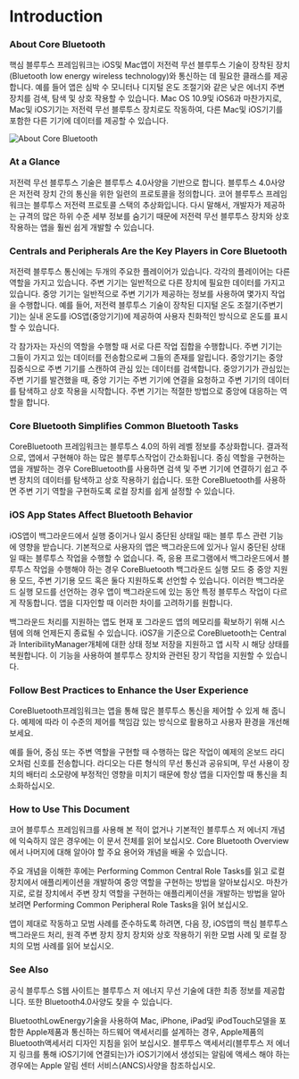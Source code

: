 # Introduction

### About Core Bluetooth

핵심 블루투스 프레임워크는 iOS및 Mac앱이 저전력 무선 블루투스 기술이 장착된 장치(Bluetooth low energy wireless technology)와 통신하는 데 필요한 클래스를 제공합니다. 예를 들어 앱은 심박 수 모니터나 디지털 온도 조절기와 같은 낮은 에너지 주변 장치를 검색, 탐색 및 상호 작용할 수 있습니다. Mac OS 10.9및 iOS6과 마찬가지로, Mac및 iOS기기는 저전력 무선 블루투스 장치로도 작동하여, 다른 Mac및 iOS기기를 포함한 다른 기기에 데이터를 제공할 수 있습니다.

![About Core Bluetooth](https://developer.apple.com/library/content/documentation/NetworkingInternetWeb/Conceptual/CoreBluetooth_concepts/Art/CBTechnologyFramework_2x.png)

### At a Glance

저전력 무선 블루투스 기술은 블루투스 4.0사양을 기반으로 합니다. 블루투스 4.0사양은 저전력 장치 간의 통신을 위한 일련의 프로토콜을 정의합니다. 코어 블루투스 프레임워크는 블루투스 저전력 프로토콜 스택의 추상화입니다. 다시 말해서, 개발자가 제공하는 규격의 많은 하위 수준 세부 정보를 숨기기 때문에 저전력 무선 블루투스 장치와 상호 작용하는 앱을 훨씬 쉽게 개발할 수 있습니다.

### Centrals and Peripherals Are the Key Players in Core Bluetooth

저전력 블루투스 통신에는 두개의 주요한 플레이어가 있습니다. 각각의 플레이어는 다른 역할을 가지고 있습니다. 주변 기기는 일반적으로 다른 장치에 필요한 데이터를 가지고 있습니다. 중앙 기기는 일반적으로 주변 기기가 제공하는 정보를 사용하여 몇가지 작업을 수행합니다. 예를 들어, 저전력 블루투스 기술이 장착된 디지털 온도 조절기(주변기기)는 실내 온도를 iOS앱(중앙기기)에 제공하여 사용자 친화적인 방식으로 온도를 표시할 수 있습니다.

각 참가자는 자신의 역할을 수행할 때 서로 다른 작업 집합을 수행합니다. 주변 기기는 그들이 가지고 있는 데이터를 전송함으로써 그들의 존재를 알립니다. 중앙기기는 중앙 집중식으로 주변 기기를 스캔하여 관심 있는 데이터를 검색합니다. 중앙기기가 관심있는 주변 기기를 발견했을 때, 중앙 기기는 주변 기기에 연결을 요청하고 주변 기기의 데이터를 탐색하고 상호 작용을 시작합니다. 주변 기기는 적절한 방법으로 중앙에 대응하는 역할을 합니다.

### Core Bluetooth Simplifies Common Bluetooth Tasks

CoreBluetooth 프레임워크는 블루투스 4.0의 하위 레벨 정보를 추상화합니다. 결과적으로, 앱에서 구현해야 하는 많은 블루투스작업이 간소화됩니다. 중심 역할을 구현하는 앱을 개발하는 경우 CoreBluetooth를 사용하면 검색 및 주변 기기에 연결하기 쉽고 주변 장치의 데이터를 탐색하고 상호 작용하기 쉽습니다. 또한 CoreBluetooth를 사용하면 주변 기기 역할을 구현하도록 로컬 장치를 쉽게 설정할 수 있습니다.

### iOS App States Affect Bluetooth Behavior

iOS앱이 백그라운드에서 실행 중이거나 일시 중단된 상태일 때는 블루 투스 관련 기능에 영향을 받습니다. 기본적으로 사용자의 앱은 백그라운드에 있거나 일시 중단된 상태일 때는 블루투스 작업을 수행할 수 없습니다. 즉, 응용 프로그램에서 백그라운드에서 블루투스 작업을 수행해야 하는 경우 CoreBluetooth 백그라운드 실행 모드 중 중앙 지원용 모드, 주변 기기용 모드 혹은 둘다 지원하도록 선언할 수 있습니다. 이러한 백그라운드 실행 모드를 선언하는 경우 앱이 백그라운드에 있는 동안 특정 블루투스 작업이 다르게 작동합니다. 앱을 디자인할 때 이러한 차이를 고려하기를 원합니다.

백그라운드 처리를 지원하는 앱도 현재 포 그라운드 앱의 메모리를 확보하기 위해 시스템에 의해 언제든지 종료될 수 있습니다. iOS7을 기준으로 CoreBluetooth는 Central과 InteribilityManager개체에 대한 상태 정보 저장을 지원하고 앱 시작 시 해당 상태를 복원합니다. 이 기능을 사용하여 블루투스 장치와 관련된 장기 작업을 지원할 수 있습니다.

### Follow Best Practices to Enhance the User Experience

CoreBluetooth프레임워크는 앱을 통해 많은 블루투스 통신을 제어할 수 있게 해 줍니다. 예제에 따라 이 수준의 제어를 책임감 있는 방식으로 활용하고 사용자 환경을 개선해 보세요.

예를 들어, 중심 또는 주변 역할을 구현할 때 수행하는 많은 작업이 예제의 온보드 라디오처럼 신호를 전송합니다. 라디오는 다른 형식의 무선 통신과 공유되며, 무선 사용이 장치의 배터리 소모량에 부정적인 영향을 미치기 때문에 항상 앱을 디자인할 때 통신을 최소화하십시오.

### How to Use This Document

코어 블루투스 프레임워크를 사용해 본 적이 없거나 기본적인 블루투스 저 에너지 개념에 익숙하지 않은 경우에는 이 문서 전체를 읽어 보십시오.  Core Bluetooth Overview에서 나머지에 대해 알아야 할 주요 용어와 개념을 배울 수 있습니다.

주요 개념을 이해한 후에는  Performing Common Central Role Tasks를 읽고 로컬 장치에서 애플리케이션을 개발하여 중앙 역할을 구현하는 방법을 알아보십시오. 마찬가지로, 로컬 장치에서 주변 장치 역할을 구현하는 애플리케이션을 개발하는 방법을 알아보려면 Performing Common Peripheral Role Tasks을 읽어 보십시오.

앱이 제대로 작동하고 모범 사례를 준수하도록 하려면, 다음 장, iOS앱의 핵심 블루투스 백그라운드 처리, 원격 주변 장치 장치 장치와 상호 작용하기 위한 모범 사례 및 로컬 장치의 모범 사례를 읽어 보십시오.



### See Also

공식 블루투스 S웹 사이트는 블루투스 저 에너지 무선 기술에 대한 최종 정보를 제공합니다. 또한 Bluetooth4.0사양도 찾을 수 있습니다.

BluetoothLowEnergy기술을 사용하여 Mac, iPhone, iPad및 iPodTouch모델을 포함한 Apple제품과 통신하는 하드웨어 액세서리를 설계하는 경우, Apple제품의 Bluetooth액세서리 디자인 지침을 읽어 보십시오. 블루투스 액세서리(블루투스 저 에너지 링크를 통해 iOS기기에 연결되는)가 iOS기기에서 생성되는 알림에 액세스 해야 하는 경우에는 Apple 알림 센터 서비스(ANCS)사양을 참조하십시오.
